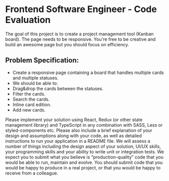 # Frontend Software Engineer - Code Evaluation

The goal of this project is to create a project management tool (Kanban
board). The page needs to be responsive. You're free to be creative and
build an awesome page but you should focus on efficiency.

## Problem Specification:

- Create a responsive page containing a board that handles multiple
  cards and multiple statuses.
- We should be able to:
- Drag&drop the cards between the statuses.
- Filter the cards.
- Search the cards.
- Inline card edition.
- Add new cards.

Please implement your solution using React, Redux (or other state
management library) and TypeScript in any combination with SASS, Less
or styled-components etc.
Please also include a brief explanation of your design and assumptions
along with your code, as well as detailed instructions to run your application
in a README file. We will assess a number of things including the design
aspect of your solution, UI/UX skills, your programming skills and your
ability to write unit or integration tests. We expect you to submit what you
believe is “production-quality” code that you would be able to run, maintain
and evolve. You should submit code that you would be happy to produce in
a real project, or that you would be happy to receive from a colleague.
